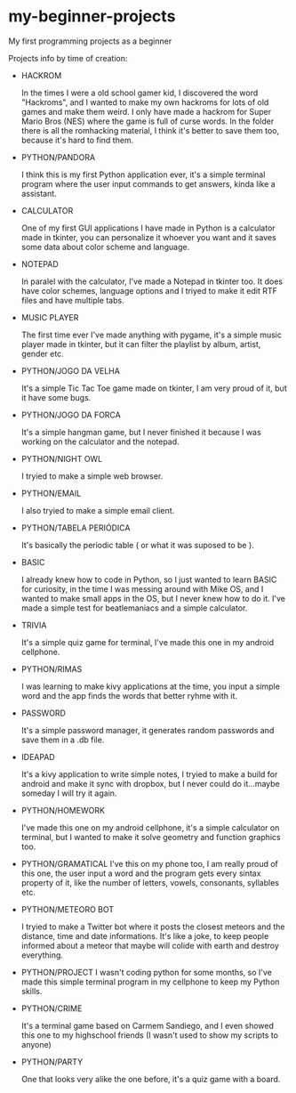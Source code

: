 # my-beginner-projects
My first programming projects as a beginner

Projects info by time of creation:

* HACKROM

  In the times I were a old school gamer kid, I discovered the word
  "Hackroms", and I wanted to make my own hackroms for lots of
  old games and make them weird. I only have made a hackrom for
  Super Mario Bros (NES) where the game is full of curse words.
  In the folder there is all the romhacking material, I think
  it's better to save them too, because it's hard to find them.
  
* PYTHON/PANDORA

  I think this is my first Python application ever, it's a simple
  terminal program where the user input commands to get answers,
  kinda like a assistant.
  
* CALCULATOR

  One of my first GUI applications I have made in Python is a
  calculator made in tkinter, you can personalize it whoever
  you want and it saves some data about color scheme and language.
  
* NOTEPAD

  In paralel with the calculator, I've made a Notepad in tkinter too.
  It does have color schemes, language options and I triyed to make
  it edit RTF files and have multiple tabs.
  
* MUSIC PLAYER

  The first time ever I've made anything with pygame, it's a simple
  music player made in tkinter, but it can filter the playlist
  by album, artist, gender etc.
  
* PYTHON/JOGO DA VELHA

  It's a simple Tic Tac Toe game made on tkinter, I am very
  proud of it, but it have some bugs.
  
* PYTHON/JOGO DA FORCA

  It's a simple hangman game, but I never finished it because
  I was working on the calculator and the notepad.
  
* PYTHON/NIGHT OWL

  I tryied to make a simple web browser.
  
* PYTHON/EMAIL
  
  I also tryied to make a simple email client.
  
* PYTHON/TABELA PERIÓDICA
  
  It's basically the periodic table ( or what it was suposed to be ).

* BASIC

  I already knew how to code in Python, so I just wanted to learn
  BASIC for curiosity, in the time I was messing around with Mike OS,
  and I wanted to make small apps in the OS, but I never knew how
  to do it. I've made a simple test for beatlemaniacs and a
  simple calculator.
  
* TRIVIA

  It's a simple quiz game for terminal, I've made this one in my
  android cellphone.
  
* PYTHON/RIMAS

  I was learning to make kivy applications at the time, you
  input a simple word and the app finds the words that better
  ryhme with it.
  
* PASSWORD

  It's a simple password manager, it generates random passwords and
  save them in a .db file.
  
* IDEAPAD
  
  It's a kivy application to write simple notes, I tryied to make
  a build for android and make it sync with dropbox, but I never
  could do it...maybe someday I will try it again.
  
* PYTHON/HOMEWORK

  I've made this one on my android cellphone, it's a simple
  calculator on terminal, but I wanted to make it solve
  geometry and function graphics too.

* PYTHON/GRAMATICAL
  I've this on my phone too, I am really proud of this one,
  the user input a word and the program gets every sintax
  property of it, like the number of letters, vowels, 
  consonants, syllables etc.
  
* PYTHON/METEORO BOT

  I tryied to make a Twitter bot where it posts the closest meteors
  and the distance, time and date informations. It's like a joke,
  to keep people informed about a meteor that maybe will colide
  with earth and destroy everything.
  
* PYTHON/PROJECT
  I wasn't coding python for some months, so I've made this simple
  terminal program in my cellphone to keep my Python skills.
  
* PYTHON/CRIME
  
  It's a terminal game based on Carmem Sandiego, and I even showed
  this one to my highschool friends (I wasn't used to show my scripts to anyone)
  
* PYTHON/PARTY

  One that looks very alike the one before, it's a quiz game with
  a board.
  
